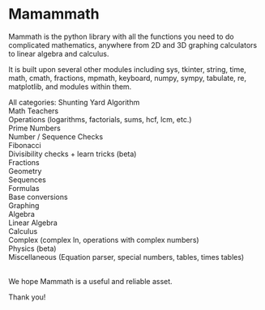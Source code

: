 # Mamammath 

Mammath is the python library with all the functions you need to do complicated mathematics, anywhere from 2D and 3D graphing calculators to linear algebra and calculus. 

It is built upon several other modules including sys, tkinter, string, time, math, cmath, fractions, mpmath, keyboard, numpy, sympy, tabulate, re, matplotlib, and modules within them.

All categories:
Shunting Yard Algorithm <br>
Math Teachers <br>
Operations (logarithms, factorials, sums, hcf, lcm, etc.) <br>
Prime Numbers <br>
Number / Sequence Checks <br>
Fibonacci <br>
Divisibility checks + learn tricks (beta) <br>
Fractions <br>
Geometry <br>
Sequences <br>
Formulas <br>
Base conversions <br>
Graphing <br>
Algebra <br>
Linear Algebra <br>
Calculus <br>
Complex (complex ln, operations with complex numbers) <br>
Physics (beta) <br>
Miscellaneous (Equation parser, special numbers, tables, times tables) <br>
<br>

We hope Mammath is a useful and reliable asset.

Thank you!
